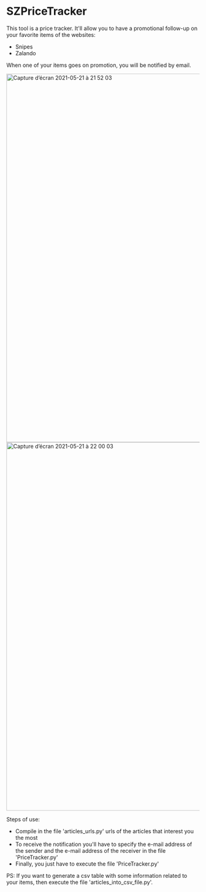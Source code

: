 # SZPriceTracker

This tool is a price tracker. It'll allow you to have a promotional follow-up on your favorite items of the websites:

- Snipes
- Zalando

When one of your items goes on promotion, you will be notified by email.

<img width="961" alt="Capture d’écran 2021-05-21 à 21 52 03" src="https://user-images.githubusercontent.com/59586260/119192059-c98ce880-ba7f-11eb-97f5-95fbce6f2630.png">

<img width="961" alt="Capture d’écran 2021-05-21 à 22 00 03" src="https://user-images.githubusercontent.com/59586260/119192226-0fe24780-ba80-11eb-89e8-b85b2360569c.png">


Steps of use:

- Compile in the file 'articles_urls.py' urls of the articles that interest you the most
- To receive the notification you'll have to specify the e-mail address of the sender and the e-mail address of the receiver in the file 'PriceTracker.py'
- Finally, you just have to execute the file 'PriceTracker.py'

PS: If you want to generate a csv table with some information related to your items, then execute the file 'articles_into_csv_file.py'.

